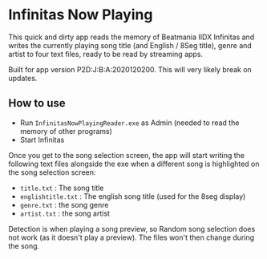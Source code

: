 # Infinitas Now Playing

This quick and dirty app reads the memory of Beatmania IIDX Infinitas and writes the currently playing song title (and English / 8Seg title), genre and artist to four text files, ready to be read by streaming apps.

Built for app version P2D:J:B:A:2020120200. This will very likely break on updates.

## How to use

- Run ```InfinitasNowPlayingReader.exe``` as Admin (needed to read the memory of other programs)
- Start Infinitas

Once you get to the song selection screen, the app will start writing the following text files alongside the exe when a different song is highlighted on the song selection screen:

- ```title.txt``` : The song title
- ```englishtitle.txt``` : The english song title (used for the 8seg display)
- ```genre.txt``` : the song genre
- ```artist.txt``` : the song artist

Detection is when playing a song preview, so Random song selection does not work (as it doesn't play a preview). The files won't then change during the song.
